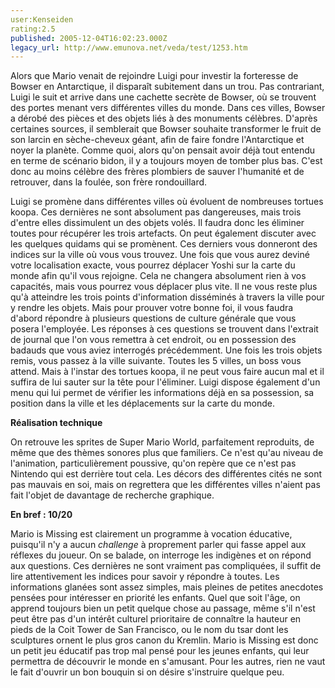 ```yaml
---
user:Kenseiden
rating:2.5
published: 2005-12-04T16:02:23.000Z
legacy_url: http://www.emunova.net/veda/test/1253.htm
---
```

Alors que Mario venait de rejoindre Luigi pour investir la forteresse de Bowser en Antarctique, il disparaît subitement dans un trou. Pas contrariant, Luigi le suit et arrive dans une cachette secrète de Bowser, où se trouvent des portes menant vers différentes villes du monde. Dans ces villes, Bowser a dérobé des pièces et des objets liés à des monuments célèbres. D'après certaines sources, il semblerait que Bowser souhaite transformer le fruit de son larcin en sèche-cheveux géant, afin de faire fondre l'Antarctique et noyer la planète. Comme quoi, alors qu'on pensait avoir déjà tout entendu en terme de scénario bidon, il y a toujours moyen de tomber plus bas. C'est donc au moins célèbre des frères plombiers de sauver l'humanité et de retrouver, dans la foulée, son frère rondouillard.  

  

Luigi se promène dans différentes villes où évoluent de nombreuses tortues koopa. Ces dernières ne sont absolument pas dangereuses, mais trois d'entre elles dissimulent un des objets volés. Il faudra donc les éliminer toutes pour récupérer les trois artefacts. On peut également discuter avec les quelques quidams qui se promènent. Ces derniers vous donneront des indices sur la ville où vous vous trouvez. Une fois que vous aurez deviné votre localisation exacte, vous pourrez déplacer Yoshi sur la carte du monde afin qu'il vous rejoigne. Cela ne changera absolument rien à vos capacités, mais vous pourrez vous déplacer plus vite. Il ne vous reste plus qu'à atteindre les trois points d'information disséminés à travers la ville pour y rendre les objets. Mais pour prouver votre bonne foi, il vous faudra d'abord répondre à plusieurs questions de culture générale que vous posera l'employée. Les réponses à ces questions se trouvent dans l'extrait de journal que l'on vous remettra à cet endroit, ou en possession des badauds que vous aviez interrogés précédemment. Une fois les trois objets remis, vous passez à la ville suivante. Toutes les 5 villes, un boss vous attend. Mais à l'instar des tortues koopa, il ne peut vous faire aucun mal et il suffira de lui sauter sur la tête pour l'éliminer. Luigi dispose également d'un menu qui lui permet de vérifier les informations déjà en sa possession, sa position dans la ville et les déplacements sur la carte du monde.  

  

**Réalisation technique**  

  

On retrouve les sprites de Super Mario World, parfaitement reproduits, de même que des thèmes sonores plus que familiers. Ce n'est qu'au niveau de l'animation, particulièrement poussive, qu'on repère que ce n'est pas Nintendo qui est derrière tout cela. Les décors des différentes cités ne sont pas mauvais en soi, mais on regrettera que les différentes villes n'aient pas fait l'objet de davantage de recherche graphique.  

  

**En bref : 10/20**  

Mario is Missing est clairement un programme à vocation éducative, puisqu'il n'y a aucun _challenge_ à proprement parler qui fasse appel aux réflexes du joueur. On se balade, on interroge les indigènes et on répond aux questions. Ces dernières ne sont vraiment pas compliquées, il suffit de lire attentivement les indices pour savoir y répondre à toutes. Les informations glanées sont assez simples, mais pleines de petites anecdotes pensées pour intéresser en priorité les enfants. Quel que soit l'âge, on apprend toujours bien un petit quelque chose au passage, même s'il n'est peut être pas d'un intérêt culturel prioritaire de connaître la hauteur en pieds de la Coit Tower de San Francisco, ou le nom du tsar dont les sculptures ornent le plus gros canon du Kremlin. Mario is Missing est donc un petit jeu éducatif pas trop mal pensé pour les jeunes enfants, qui leur permettra de découvrir le monde en s'amusant. Pour les autres, rien ne vaut le fait d'ouvrir un bon bouquin si on désire s'instruire quelque peu.
